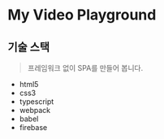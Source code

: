 # My Video Playground

## 기술 스택
> 프레임워크 없이 SPA를 만들어 봅니다.
- html5
- css3
- typescript
- webpack
- babel
- firebase

